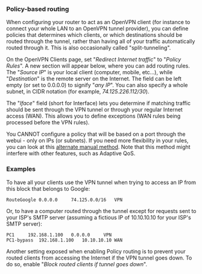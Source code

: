 ### Policy-based routing

When configuring your router to act as an OpenVPN client (for instance to connect your whole LAN to an OpenVPN tunnel provider), you can define policies that determines which clients, or which destinations should be routed through the tunnel, rather than having all of your traffic automatically routed through it.  This is also occasionally called "split-tunneling".

On the OpenVPN Clients page, set "_Redirect Internet traffic_" to "_Policy Rules_".  A new section will appear below, where you can add routing rules.  The "_Source IP_" is your local client (computer, mobile, etc...), while 
"_Destination_" is the remote server on the Internet.  The field can be left empty (or set to 0.0.0.0) to signify "_any IP_".  You can also specify a whole subnet, in CIDR notation (for example, _74.125.226.112/30_).

The "_Iface_" field (short for Interface) lets you determine if matching traffic should be sent through the VPN tunnel or through your regular Internet access (WAN).  This allows you to define exceptions (WAN rules being processed 
before the VPN rules).

You CANNOT configure a policy that will be based on a port through the webui - only on IPs (or subnets).  If you need more flexibility in your rules, you can look at this [alternate manual method](/RMerl/asuswrt-merlin/wiki/Policy-based-routing-(manual-method)).  Note that this method might interfere with other features, such as Adaptive QoS.


### Examples

To have all your clients use the VPN tunnel when trying to access an IP from this block that belongs to Google:

	RouteGoogle	0.0.0.0		74.125.0.0/16	VPN

Or, to have a computer routed through the tunnel except for requests sent to your ISP's SMTP server (assuming a fictious IP of 10.10.10.10 for your ISP's SMTP server):

	PC1		192.168.1.100	0.0.0.0		VPN
	PC1-bypass	192.168.1.100	10.10.10.10	WAN

Another setting exposed when enabling Policy routing is to prevent your routed clients from accessing the Internet if the VPN tunnel goes down.  To do so, enable "_Block routed clients if tunnel goes down_".
